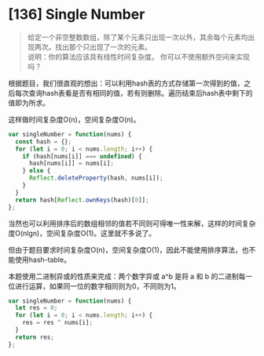 # [136] Single Number

>给定一个非空整数数组，除了某个元素只出现一次以外，其余每个元素均出现两次。找出那个只出现了一次的元素。\
>说明：你的算法应该具有线性时间复杂度。 你可以不使用额外空间来实现吗？

根据题目，我们很直观的想出：可以利用hash表的方式存储第一次得到的值，之后每次查询hash表看是否有相同的值，若有则删除。遍历结束后hash表中剩下的值即为所求。

这样做时间复杂度O(n)，空间复杂度O(n)。

```js
var singleNumber = function(nums) {
  const hash = {};
  for (let i = 0; i < nums.length; i++) {
    if (hash[nums[i]] === undefined) {
      hash[nums[i]] = nums[i];
    } else {
      Reflect.deleteProperty(hash, nums[i]);
    }
  }
  return hash[Reflect.ownKeys(hash)[0]];
};
```

当然也可以利用排序后的数组相邻的值若不同则可得唯一性来解，这样的时间复杂度O(nlgn)，空间复杂度O(1)。这里就不多说了。

但由于题目要求时间复杂度O(n)，空间复杂度O(1)，因此不能使用排序算法，也不能使用hash-table。

本题使用二进制异或的性质来完成：两个数字异或 a^b 是将 a 和 b 的二进制每一位进行运算，如果同一位的数字相同则为0，不同则为1。

```js
var singleNumber = function(nums) {
  let res = 0;
  for (let i = 0; i < nums.length; i++) {
    res = res ^ nums[i];
  }
  return res;
};
```
